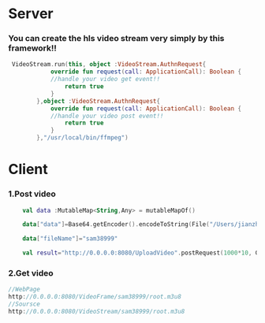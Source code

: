 # Server
### You can create the hls video stream very simply by this framework!! 

``` kotlin
 VideoStream.run(this, object :VideoStream.AuthnRequest{
            override fun request(call: ApplicationCall): Boolean {
            //handle your video get event!! 
                return true
            }
        },object :VideoStream.AuthnRequest{
            override fun request(call: ApplicationCall): Boolean {
            //handle your video post event!! 
                return true
            }
        },"/usr/local/bin/ffmpeg")
```

# Client

### 1.Post video
```kotlin
    val data :MutableMap<String,Any> = mutableMapOf()

    data["data"]=Base64.getEncoder().encodeToString(File("/Users/jianzhi.wang/Desktop/test/demo.mov").readBytes())

    data["fileName"]="sam38999"

    val result="http://0.0.0.0:8080/UploadVideo".postRequest(1000*10, Gson().toJson(data))

```

### 2.Get video 

```kotlin
//WebPage
http://0.0.0.0:8080/VideoFrame/sam38999/root.m3u8
//Soursce
http://0.0.0.0:8080/VideoStream/sam38999/root.m3u8
```
